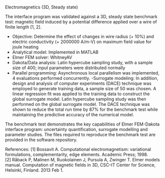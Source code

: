 Electromagnetics (3D, Steady state)

The interface program was validated against a 3D, steady state benchmark test: magnetic field induced by a potential difference applied over a wire of finite length [1, 2].  

- Objective: Determine the effect of changes in wire radius (+ 10%) and electric conductivity (+ 2000000 A/m-V) on maximum field value for joule heating
- Analytical model: Implemented in MATLAB
- Elmer FEM solver: WhitneyAV
- Dakota/Data analysis: Latin hypercube sampling study, with a sample size of 400; input parameters were distributed normally
- Parallel programming: Asynchronous local parallelism was implemented, 4 evaluations performed concurrently.
-Surrogate modeling: In addition, design and analysis of computer experiments (DACE) technique was employed to generate training data, a sample size of 50 was chosen.  A linear regression fit was applied to the training data to construct the global surrogate model.  Latin hypercube sampling study was then performed on the global surrogate model. The DACE technique was shown to reduce the total run time by 87% for the benchmark test while maintaining the predictive accuracy of the numerical model.


The benchmark test demonstrates the key capabilities of Elmer FEM-Dakota interface program: uncertainty quantification, surrogate modelling and parameter studies. The files required to reproduce the benchmark test are provided in the software repository.


References:
[1] Bossavit A. Computational electromagnetism: variational formulations, complementarity, edge elements. Academic Press; 1998.  
[2] Råback P, Malinen M, Ruokolainen J, Pursula A, Zwinger T. Elmer models manual. Computation of magnetic fields in 3D, CSC–IT Center for Science, Helsinki, Finland. 2013 Feb 1.  
